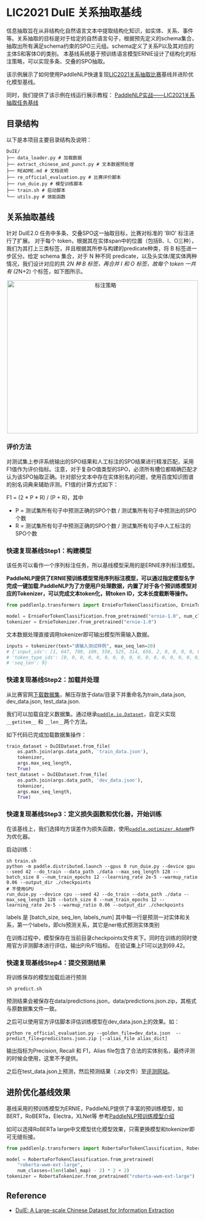 # LIC2021 DuIE 关系抽取基线

信息抽取旨在从非结构化自然语言文本中提取结构化知识，如实体、关系、事件等。关系抽取的目标是对于给定的自然语言句子，根据预先定义的schema集合，抽取出所有满足schema约束的SPO三元组。schema定义了关系P以及其对应的主体S和客体O的类别。
本基线系统基于预训练语言模型ERNIE设计了结构化的标注策略，可以实现多条、交叠的SPO抽取。

该示例展示了如何使用PaddleNLP快速复现[LIC2021关系抽取比赛](http://lic2021.ccf.org.cn/)基线并进阶优化模型基线。

同时，我们提供了该示例在线运行展示教程：
[PaddleNLP实战——LIC2021关系抽取任务基线](https://aistudio.baidu.com/aistudio/projectdetail/1639963)


## 目录结构

以下是本项目主要目录结构及说明：

```text
DuIE/
├── data_loader.py # 加载数据
├── extract_chinese_and_punct.py # 文本数据预处理
├── README.md # 文档说明
├── re_official_evaluation.py # 比赛评价脚本
├── run_duie.py # 模型训练脚本
├── train.sh # 启动脚本
└── utils.py # 效能函数
```

## 关系抽取基线

针对 DuIE2.0 任务中多条、交叠SPO这一抽取目标，比赛对标准的 'BIO' 标注进行了扩展。
对于每个 token，根据其在实体span中的位置（包括B、I、O三种），我们为其打上三类标签，并且根据其所参与构建的predicate种类，将 B 标签进一步区分。给定 schema 集合，对于 N 种不同 predicate，以及头实体/尾实体两种情况，我们设计对应的共 2*N 种 B 标签，再合并 I 和 O 标签，故每个 token 一共有 (2*N+2) 个标签，如下图所示。

<div align="center">
<img src="images/tagging_strategy.png" width="500" height="400" alt="标注策略" align=center />
</div>

### 评价方法

对测试集上参评系统输出的SPO结果和人工标注的SPO结果进行精准匹配，采用F1值作为评价指标。注意，对于复杂O值类型的SPO，必须所有槽位都精确匹配才认为该SPO抽取正确。针对部分文本中存在实体别名的问题，使用百度知识图谱的别名词典来辅助评测。F1值的计算方式如下：

F1 = (2 * P * R) / (P + R)，其中

- P = 测试集所有句子中预测正确的SPO个数 / 测试集所有句子中预测出的SPO个数
- R = 测试集所有句子中预测正确的SPO个数 / 测试集所有句子中人工标注的SPO个数

### 快速复现基线Step1：构建模型

该任务可以看作一个序列标注任务，所以基线模型采用的是ERNIE序列标注模型。

**PaddleNLP提供了ERNIE预训练模型常用序列标注模型，可以通过指定模型名字完成一键加载.PaddleNLP为了方便用户处理数据，内置了对于各个预训练模型对应的Tokenizer，可以完成文本token化，转token ID，文本长度截断等操作。**

```python
from paddlenlp.transformers import ErnieForTokenClassification, ErnieTokenizer

model = ErnieForTokenClassification.from_pretrained("ernie-1.0", num_classes=(len(label_map) - 2) * 2 + 2)
tokenizer = ErnieTokenizer.from_pretrained("ernie-1.0")
```

文本数据处理直接调用tokenizer即可输出模型所需输入数据。

```python
inputs = tokenizer(text="请输入测试样例", max_seq_len=20)
# {'input_ids': [1, 647, 789, 109, 558, 525, 314, 656, 2, 0, 0, 0, 0, 0, 0, 0, 0, 0, 0, 0],
# 'token_type_ids': [0, 0, 0, 0, 0, 0, 0, 0, 0, 0, 0, 0, 0, 0, 0, 0, 0, 0, 0, 0],
# 'seq_len': 9}
```

### 快速复现基线Step2：加载并处理



从比赛官网[下载数据集](https://aistudio.baidu.com/aistudio/competition/detail/65)，解压存放于data/目录下并重命名为train_data.json, dev_data.json, test_data.json.

我们可以加载自定义数据集。通过继承[`paddle.io.Dataset`](https://www.paddlepaddle.org.cn/documentation/docs/zh/api/paddle/io/Dataset_cn.html#dataset)，自定义实现`__getitem__` 和 `__len__`两个方法。


如下代码已完成加载数据集操作：

```python
train_dataset = DuIEDataset.from_file(
    os.path.join(args.data_path, 'train_data.json'),
    tokenizer,
    args.max_seq_length,
    True)
test_dataset = DuIEDataset.from_file(
    os.path.join(args.data_path, 'dev_data.json'),
    tokenizer,
    args.max_seq_length,
    True)
```

### 快速复现基线Step3：定义损失函数和优化器，开始训练

在该基线上，我们选择均方误差作为损失函数，使用[`paddle.optimizer.AdamW`](https://www.paddlepaddle.org.cn/documentation/docs/zh/api/paddle/optimizer/adamw/AdamW_cn.html#adamw)作为优化器。


启动训练：
```shell
sh train.sh
python -m paddle.distributed.launch --gpus 0 run_duie.py --device gpu --seed 42 --do_train --data_path ./data --max_seq_length 128 --batch_size 8 --num_train_epochs 12 --learning_rate 2e-5 --warmup_ratio 0.06 --output_dir ./checkpoints
# 不使用GPU
run_duie.py --device cpu --seed 42 --do_train --data_path ./data --max_seq_length 128 --batch_size 8 --num_train_epochs 12 --learning_rate 2e-5 --warmup_ratio 0.06 --output_dir ./checkpoints

```
labels 是 [batch_size, seq_len, labels_num]  其中每一行是预测一对实体和关系，第一个labels，即cls预测关系，其它是ner格式预测实体类别


在训练过程中，模型保存在当前目录checkpoints文件夹下。同时在训练的同时使用官方评测脚本进行评估，输出P/R/F1指标。
在验证集上F1可以达到69.42。


### 快速复现基线Step4：提交预测结果

将训练保存的模型加载后进行预测

```shell
sh predict.sh
```

预测结果会被保存在data/predictions.json，data/predictions.json.zip，其格式与原数据集文件一致。

之后可以使用官方评估脚本评估训练模型在dev_data.json上的效果。如：

```shell
python re_official_evaluation.py --golden_file=dev_data.json  --predict_file=predicitons.json.zip [--alias_file alias_dict]
```
输出指标为Precision, Recall 和 F1，Alias file包含了合法的实体别名，最终评测的时候会使用，这里不予提供。

之后在test_data.json上预测，然后预测结果（.zip文件）至[评测网站](http://aistudio-bce.bcc-bdbl.baidu.com/aistudio/competition/detail/141)。


## 进阶优化基线效果

基线采用的预训练模型为ERNIE，PaddleNLP提供了丰富的预训练模型，如BERT，RoBERTa，Electra，XLNet等
参考[PaddleNLP预训练模型介绍](../../../docs/model_zoo/transformers.rst)

如可以选择RoBERTa large中文模型优化模型效果，只需更换模型和tokenizer即可无缝衔接。

```python
from paddlenlp.transformers import RobertaForTokenClassification, RobertaTokenizer

model = RobertaForTokenClassification.from_pretrained(
    "roberta-wwm-ext-large",
    num_classes=(len(label_map) - 2) * 2 + 2)
tokenizer = RobertaTokenizer.from_pretrained("roberta-wwm-ext-large")
```
## Reference

- [DuIE: A Large-scale Chinese Dataset for Information Extraction](http://tcci.ccf.org.cn/conference/2019/papers/EV10.pdf)
